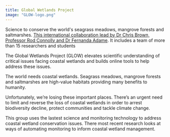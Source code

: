 ```yaml
---
title: Global Wetlands Project
image: "GLOW-logo.png"
---
```


Science to conserve the world's seagrass meadows, mangrove forests and saltmarshes. [This international collaboration lead by Dr Chris Brown, Professor Rod Connolly and Dr Fernanda Adame](https://globalwetlandsproject.org/). It includes a team of more than 15 researchers and students

The Global Wetlands Project (GLOW) elevates scientific understanding of critical issues facing coastal wetlands and builds online tools to help address these issues.

The world needs coastal wetlands. Seagrass meadows, mangrove forests and saltmarshes are high-value habitats providing many benefits to humanity.

Unfortunately, we’re losing these important places. There’s an urgent need to limit and reverse the loss of coastal wetlands in order to arrest biodiversity decline, protect communities and tackle climate change.

This group uses the lastest science and monitoring technology to address coastal wetland conservation issues. There most recent research looks at ways of automating monitoring to inform coastal wetland management. 

